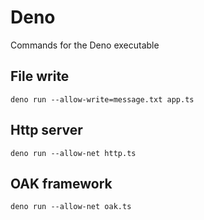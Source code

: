# Deno

Commands for the Deno executable

## File write

`deno run --allow-write=message.txt app.ts`

## Http server

`deno run --allow-net http.ts`

## OAK framework

`deno run --allow-net oak.ts`
